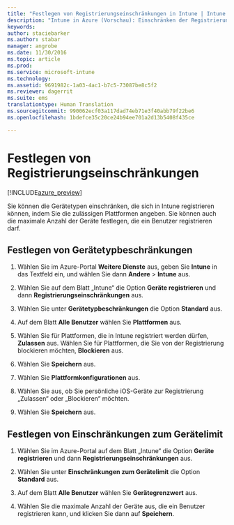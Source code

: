 ```yaml
---
title: "Festlegen von Registrierungseinschränkungen in Intune | Intune in Azure (Vorschau) | Microsoft Docs"
description: "Intune in Azure (Vorschau): Einschränken der Registrierung nach Plattform und Festlegen eines Grenzwerts für die Geräteregistrierung in Intune "
keywords: 
author: staciebarker
ms.author: stabar
manager: angrobe
ms.date: 11/30/2016
ms.topic: article
ms.prod: 
ms.service: microsoft-intune
ms.technology: 
ms.assetid: 9691982c-1a03-4ac1-b7c5-73087be8c5f2
ms.reviewer: dagerrit
ms.suite: ems
translationtype: Human Translation
ms.sourcegitcommit: 990062ecf03a117dad74eb71e3f40abb79f22be6
ms.openlocfilehash: 1bdefce35c20ce24b94ee701a2d13b5408f435ce

---
```


# <a name="set-enrollment-restrictions"></a>Festlegen von Registrierungseinschränkungen 

[!INCLUDE[azure_preview](../includes/azure_preview.md)]

Sie können die Gerätetypen einschränken, die sich in Intune registrieren können, indem Sie die zulässigen Plattformen angeben. Sie können auch die maximale Anzahl der Geräte festlegen, die ein Benutzer registrieren darf.

## <a name="set-device-type-restrictions"></a>Festlegen von Gerätetypbeschränkungen

1. Wählen Sie im Azure-Portal **Weitere Dienste** aus, geben Sie **Intune** in das Textfeld ein, und wählen Sie dann **Andere** > **Intune** aus.

2. Wählen Sie auf dem Blatt „Intune“ die Option **Geräte registrieren** und dann **Registrierungseinschränkungen** aus.

3. Wählen Sie unter **Gerätetypbeschränkungen** die Option **Standard** aus.

4. Auf dem Blatt **Alle Benutzer** wählen Sie **Plattformen** aus.

5. Wählen Sie für Plattformen, die in Intune registriert werden dürfen, **Zulassen** aus. Wählen Sie für Plattformen, die Sie von der Registrierung blockieren möchten, **Blockieren** aus.

6. Wählen Sie **Speichern** aus.

7. Wählen Sie **Plattformkonfigurationen** aus.

8. Wählen Sie aus, ob Sie persönliche iOS-Geräte zur Registrierung „Zulassen“ oder „Blockieren“ möchten.

9. Wählen Sie **Speichern** aus.

## <a name="set-device-limit-restrictions"></a>Festlegen von Einschränkungen zum Gerätelimit

1. Wählen Sie im Azure-Portal auf dem Blatt „Intune“ die Option **Geräte registrieren** und dann **Registrierungseinschränkungen** aus.

2. Wählen Sie unter **Einschränkungen zum Gerätelimit** die Option **Standard** aus.

3. Auf dem Blatt **Alle Benutzer** wählen Sie **Gerätegrenzwert** aus.

4. Wählen Sie die maximale Anzahl der Geräte aus, die ein Benutzer registrieren kann, und klicken Sie dann auf **Speichern**.



<!--HONumber=Feb17_HO1-->


